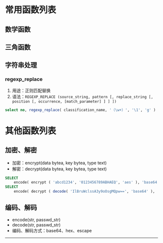 # 常用函数列表

## 数学函数



## 三角函数







## 字符串处理

### regexp_replace

1. 用途：正则匹配替换
2. 语法：``REGEXP_REPLACE (source_string, pattern [, replace_string [, position [, occurrence, [match_parameter] ] ] ])``

```sql
select no, regexp_replace( classification_name, '（\w+）', '\1', 'g' )  from erp_project_file_model_list
```


# 其他函数列表

## 加密、解密
+ 加密：encrypt(data bytea, key bytea, type text) 
+ 解密：decrypt(data bytea, key bytea, type text)

```sql
SELECT
	encode( encrypt ( 'abcd1234', '0123456789ABHAEQ', 'aes' ), 'base64' );
SELECT
	encode( decrypt ( decode( 'IlBruWclssA3y9oOsgMQpw==', 'base64' ), '0123456789ABHAEQ', 'aes' ), 'escape' )
```

## 编码、解码
+ encode(str, passwd_str)
+ decode(str, passwd_str)
+ 编码、解码方式：base64、hex、escape

------



[参考来源]: https://blog.csdn.net/sun5769675/article/details/50628979	"postgresql常用"